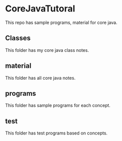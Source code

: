 # CoreJavaTutoral
This repo has sample programs, material for core java.

## Classes
This folder has my core java class notes.

## material
This folder has all core java notes.

## programs
This folder has sample programs for each concept.

## test
This folder has test programs based on concepts.
